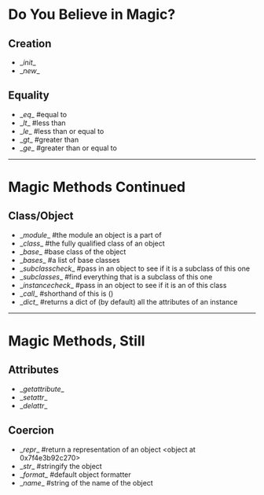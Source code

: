 # Do You Believe in Magic?

## Creation
* \__init__
* \__new__

## Equality
* \__eq__ #equal to
* \__lt__ #less than
* \__le__ #less than or equal to
* \__gt__ #greater than
* \__ge__ #greater than or equal to

---
# Magic Methods Continued

## Class/Object
* \__module__ #the module an object is a part of
* \__class__ #the fully qualified class of an object
* \__base__ #base class of the object
* \__bases__ #a list of base classes
* \__subclasscheck__ #pass in an object to see if it is a subclass of this one
* \__subclasses__ #find everything that is a subclass of this one
* \__instancecheck__ #pass in an object to see if it is an of this class
* \__call__ #shorthand of this is ()
* \__dict__ #returns a dict of (by default) all the attributes of an instance

---
# Magic Methods, Still

## Attributes
* \__getattribute__
* \__setattr__
* \__delattr__

## Coercion
* \__repr__ #return a representation of an object <object at 0x7f4e3b92c270\>
* \__str__ #stringify the object
* \__format__ #default object formatter
* \__name__ #string of the name of the object
